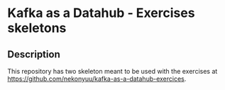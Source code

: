 # Kafka as a Datahub - Exercises skeletons

## Description

This repository has two skeleton meant to be used with the exercises at
https://github.com/nekonyuu/kafka-as-a-datahub-exercices.
